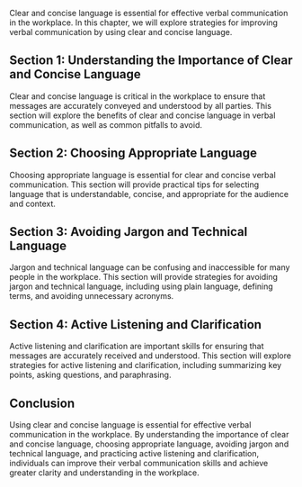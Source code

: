 
Clear and concise language is essential for effective verbal communication in the workplace. In this chapter, we will explore strategies for improving verbal communication by using clear and concise language.

Section 1: Understanding the Importance of Clear and Concise Language
---------------------------------------------------------------------

Clear and concise language is critical in the workplace to ensure that messages are accurately conveyed and understood by all parties. This section will explore the benefits of clear and concise language in verbal communication, as well as common pitfalls to avoid.

Section 2: Choosing Appropriate Language
----------------------------------------

Choosing appropriate language is essential for clear and concise verbal communication. This section will provide practical tips for selecting language that is understandable, concise, and appropriate for the audience and context.

Section 3: Avoiding Jargon and Technical Language
-------------------------------------------------

Jargon and technical language can be confusing and inaccessible for many people in the workplace. This section will provide strategies for avoiding jargon and technical language, including using plain language, defining terms, and avoiding unnecessary acronyms.

Section 4: Active Listening and Clarification
---------------------------------------------

Active listening and clarification are important skills for ensuring that messages are accurately received and understood. This section will explore strategies for active listening and clarification, including summarizing key points, asking questions, and paraphrasing.

Conclusion
----------

Using clear and concise language is essential for effective verbal communication in the workplace. By understanding the importance of clear and concise language, choosing appropriate language, avoiding jargon and technical language, and practicing active listening and clarification, individuals can improve their verbal communication skills and achieve greater clarity and understanding in the workplace.

